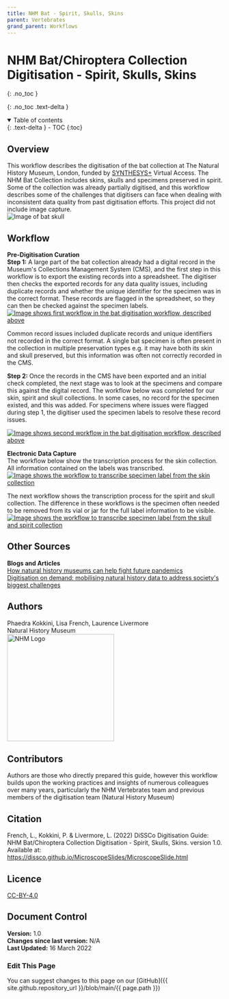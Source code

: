 ```yaml
---
title: NHM Bat - Spirit, Skulls, Skins
parent: Vertebrates
grand_parent: Workflows
---
```

# NHM Bat/Chiroptera Collection Digitisation - Spirit, Skulls, Skins

{: .no_toc }

  {: .no_toc .text-delta }
<details open markdown="block">
  <summary>
    Table of contents
  </summary>
  {: .text-delta }
- TOC
{:toc}
</details>
 
## Overview
This workflow describes the digitisation of the bat collection at The Natural History Museum, London, funded by [SYNTHESYS+](synthesys.info) Virtual Access. 
The NHM Bat Collection includes skins, skulls and specimens preserved in spirit. Some of the collection was already partially digitised, and this workflow describes some of the challenges that digitisers can face when dealing with inconsistent data quality from past digitisation efforts.
This project did not include image capture. \
![Image of bat skull](/images/Vertebrates/NHMBat/Bat.PNG?raw=true)

## Workflow
**Pre-Digitisation Curation**\
**Step 1:** A large part of the bat collection already had a digital record in the Museum's Collections Management System (CMS), and the first step in this workflow is to export the existing records into a spreadsheet. The digitiser then checks the exported records for any data quality issues, including duplicate records and whether the unique identifier for the specimen was in the correct format.
These records are flagged in the spreadsheet, so they can then be checked against the specimen labels.
[![Image shows first workflow in the bat digitisation workflow, described above](/images/Vertebrates/NHMBat/BatPreDig1.PNG?raw=true)](/images/Vertebrates/NHMBat/BatPreDig1.PNG?raw=true)


Common record issues included duplicate records and unique identifiers not recorded in the correct format. A single bat specimen is often present in the collection in multiple preservation types e.g. it may have both its skin and skull preserved, but this information was often not correctly recorded in the CMS.

**Step 2:** Once the records in the CMS have been exported and an initial check completed, the next stage was to look at the specimens and compare this against the digital record. The workflow below was completed for our skin, spirit and skull collections.
In some cases, no record for the specimen existed, and this was added. For specimens where issues were flagged during step 1, the digitiser used the specimen labels to resolve these record issues.

[![Image shows second workflow in the bat digitisation workflow, described above](/images/Vertebrates/NHMBat/BatPreDig2.PNG?raw=true)](/images/Vertebrates/NHMBat/BatPreDig2.PNG?raw=true)


**Electronic Data Capture** \
The workflow below show the transcription process for the skin collection. All information contained on the labels was transcribed.
[![Image shows the workflow to transcribe specimen label from the skin collection](/images/Vertebrates/NHMBat/BatEDC1.PNG?raw=true)](/images/Vertebrates/NHMBat/BatEDC1.PNG?raw=true)

The next workflow shows the transcription process for the spirit and skull collection. The difference in these workflows is the specimen often needed to be removed from its vial or jar for the full label information to be visible.
[![Image shows the workflow to transcribe specimen label from the skull and spirit collection](/images/Vertebrates/NHMBat/BatEDC2.PNG?raw=true)](/images/Vertebrates/NHMBat/BatEDC2.PNG?raw=true)

## Other Sources
**Blogs and Articles**\
[How natural history museums can help fight future pandemics](https://www.nhm.ac.uk/discover/how-natural-history-museums-can-help-fight-future-pandemics.html)\
[Digitisation on demand: mobilising natural history data to address society's biggest challenges](https://naturalhistorymuseum.blog/2021/02/10/digitisation-on-demand-mobilising-natural-history-data-to-address-societys-biggest-challenges/)

## Authors
Phaedra Kokkini, Lisa French, Laurence Livermore\
Natural History Museum\
<img src="/images/Logos/NHM.png" alt="NHM Logo" width="250">

## Contributors
Authors are those who directly prepared this guide, however this workflow builds upon the working practices and insights of numerous colleagues over many years, particularly the NHM Vertebrates team and previous members of the digitisation team (Natural History Museum)

## Citation
French, L., Kokkini, P. & Livermore, L. (2022) DiSSCo Digitisation Guide: NHM Bat/Chiroptera Collection Digitisation - Spirit, Skulls, Skins. version 1.0. Available at: https://dissco.github.io/MicroscopeSlides/MicroscopeSlide.html

## Licence
[CC-BY-4.0](https://creativecommons.org/licenses/by/4.0/)

## Document Control
**Version:** 1.0\
**Changes since last version:** N/A\
**Last Updated:** 16 March 2022

### Edit This Page
You can suggest changes to this page on our [GitHub]({{ site.github.repository_url }}/blob/main/{{ page.path }})
